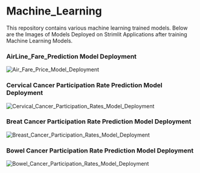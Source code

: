 # Machine_Learning
This repository contains various machine learning trained models.
Below are the Images of Models Deployed on Strimlit Applications after training Machine Learning Models.

### AirLine_Fare_Prediction Model Deployment
![Air_Fare_Price_Model_Deployment](https://github.com/user-attachments/assets/71f8ed9e-9f0b-4a19-a436-683936933b25)


### Cervical Cancer Participation Rate Prediction Model Deployment


![Cervical_Cancer_Participation_Rates_Model_Deployment](https://github.com/user-attachments/assets/afe01b6b-d04e-472a-8215-31fbe60dd8be)

### Breat Cancer Participation Rate Prediction Model Deployment

![Breast_Cancer_Participation_Rates_Model_Deployment](https://github.com/user-attachments/assets/e8411b4e-a7cd-4ca7-a1c2-b4d38cb9f153)

### Bowel Cancer Participation Rate Prediction Model Deployment

![Bowel_Cancer_Participation_Rates_Model_Deployment](https://github.com/user-attachments/assets/303a1f1d-cc68-47c1-a8b7-58f0d8a17c43)






